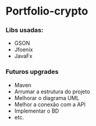 # Portfolio-crypto

### Libs usadas:

+ GSON
+ Jfoenix
+ JavaFx


### Futuros upgrades

+ Maven
+ Arrumar a estrutura do projeto
+ Melhorar o diagrama UML
+ Melhor a conexão com a API
+ Implementar o BD
+ etc. 
